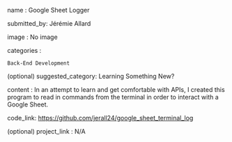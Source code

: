 name : Google Sheet Logger

submitted_by: Jérémie Allard

image : No image

categories :

    Back-End Development

(optional) suggested_category: Learning Something New?

content : In an attempt to learn and get comfortable with APIs, I created this program to read in commands from the terminal in order to interact with a Google Sheet.

code_link: https://github.com/jerall24/google_sheet_terminal_log

(optional) project_link : N/A
